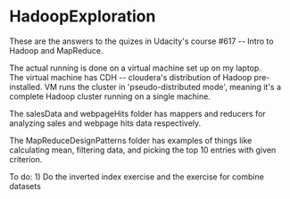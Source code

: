 # HadoopExploration

These are the answers to the quizes in Udacity's course #617 -- Intro to 
Hadoop and MapReduce. 

The actual running is done on a virtual machine set up on my laptop.   
The virtual machine has CDH -- cloudera's distribution of Hadoop pre-installed. 
VM runs the cluster in 'pseudo-distributed mode', meaning it's a complete 
Hadoop cluster running on a single machine. 

The salesData and webpageHits folder has mappers and reducers for analyzing sales 
and webpage hits data respectively. 

The MapReduceDesignPatterns folder has examples of things like calculating mean, 
filtering data, and picking the top 10 entries with given criterion. 

To do: 1) Do the inverted index exercise and the exercise for combine datasets
